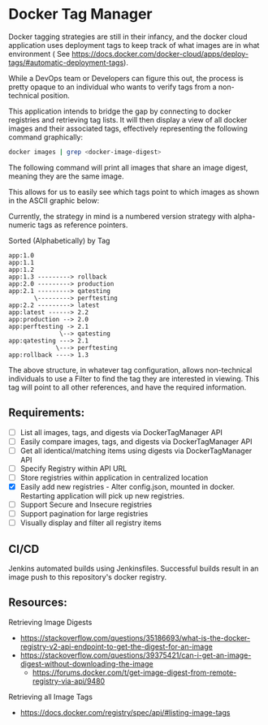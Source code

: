 # Docker Tag Manager

Docker tagging strategies are still in their infancy, and the docker cloud application uses deployment tags to keep track of what images are in what environment ( See https://docs.docker.com/docker-cloud/apps/deploy-tags/#automatic-deployment-tags).

While a DevOps team or Developers can figure this out, the process is pretty opaque to an individual who wants to verify tags from a non-technical position.

This application intends to bridge the gap by connecting to docker registries and retrieving tag lists. It will then display a view of all docker images and their associated tags, effectively representing the following command graphically:

```bash
docker images | grep <docker-image-digest>
```
    
The following command will print all images that share an image digest, meaning they are the same image.

This allows for us to easily see which tags point to which images as shown in the ASCII graphic below:

Currently, the strategy in mind is a numbered version strategy with alpha-numeric tags as reference pointers.

Sorted (Alphabetically) by Tag

    app:1.0
    app:1.1
    app:1.2
    app:1.3 ---------> rollback
    app:2.0 ---------> production
    app:2.1 ---------> qatesting
           \---------> perftesting
    app:2.2 ---------> latest
    app:latest ------> 2.2
    app:production --> 2.0
    app:perftesting -> 2.1
                  \--> qatesting
    app:qatesting ---> 2.1
                 \---> perftesting
    app:rollback ----> 1.3

The above structure, in whatever tag configuration, allows non-technical individuals to use a Filter to find the tag they are interested in viewing. This tag will point to all other references, and have the required information.

## Requirements:

- [ ] List all images, tags, and digests via DockerTagManager API
- [ ] Easily compare images, tags, and digests via DockerTagManager API
- [ ] Get all identical/matching items using digests via DockerTagManager API
- [ ] Specify Registry within API URL
- [ ] Store registries within application in centralized location
- [X] Easily add new registries - Alter config.json, mounted in docker. Restarting application will pick up new registries.
- [ ] Support Secure and Insecure registries
- [ ] Support pagination for large registries
- [ ] Visually display and filter all registry items

## CI/CD
Jenkins automated builds using Jenkinsfiles. Successful builds result in an image push to this repository's docker registry.

## Resources:
Retrieving Image Digests
- https://stackoverflow.com/questions/35186693/what-is-the-docker-registry-v2-api-endpoint-to-get-the-digest-for-an-image
- https://stackoverflow.com/questions/39375421/can-i-get-an-image-digest-without-downloading-the-image
    - https://forums.docker.com/t/get-image-digest-from-remote-registry-via-api/9480

Retrieving all Image Tags
- https://docs.docker.com/registry/spec/api/#listing-image-tags